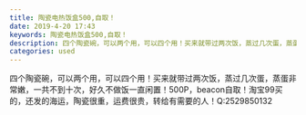 ```yaml
---
title: 陶瓷电热饭盒500,自取！
date: 2019-4-20 17:43
keywords: 陶瓷电热饭盒500,自取！
description: 四个陶瓷碗，可以两个用，可以四个用！买来就带过两次饭，蒸过几次蛋，蒸蛋非常嫩，一共不到十次，好久不做饭一直闲置！500P，beacon自取！淘宝99买的，还发的海运，陶瓷很重，运费很贵，转给有需要的人！Q:2529850132
categories: used
---
```

<td class="t_f" id="postmessage_3562922">

四个陶瓷碗，可以两个用，可以四个用！买来就带过两次饭，蒸过几次蛋，蒸蛋非常嫩，一共不到十次，好久不做饭一直闲置！500P，beacon自取！淘宝99买的，还发的海运，陶瓷很重，运费很贵，转给有需要的人！Q:2529850132<br/>
<img alt="" border="0" class="zoom" data-cf-modified-4d1cb15cd49efc924115fd71-="" file="http://www.flw.ph/data/appbyme/upload/image/201904/20/zfZNCIiaYBzB.jpg" id="aimg_L4h11" lazyloadthumb="1" onclick="" onmouseover="" src="http://www.flw.ph/data/appbyme/upload/image/201904/20/zfZNCIiaYBzB.jpg"/><br/>
<br/>
<img alt="" border="0" class="zoom" data-cf-modified-4d1cb15cd49efc924115fd71-="" file="http://www.flw.ph/data/appbyme/upload/image/201904/20/uvbpKRh49cPl.jpg" id="aimg_g7gKe" lazyloadthumb="1" onclick="" onmouseover="" src="http://www.flw.ph/data/appbyme/upload/image/201904/20/uvbpKRh49cPl.jpg"/><br/>
<br/>
<img alt="" border="0" class="zoom" data-cf-modified-4d1cb15cd49efc924115fd71-="" file="http://www.flw.ph/data/appbyme/upload/image/201904/20/2Osa4xs0TQhJ.jpg" id="aimg_VxJyn" lazyloadthumb="1" onclick="" onmouseover="" src="http://www.flw.ph/data/appbyme/upload/image/201904/20/2Osa4xs0TQhJ.jpg"/><br/>
<br/>
<img alt="" border="0" class="zoom" data-cf-modified-4d1cb15cd49efc924115fd71-="" file="http://www.flw.ph/data/appbyme/upload/image/201904/20/xwCvFoHupvkT.jpg" id="aimg_a5TGk" lazyloadthumb="1" onclick="" onmouseover="" src="http://www.flw.ph/data/appbyme/upload/image/201904/20/xwCvFoHupvkT.jpg"/><br/>
<br/>
</td>
